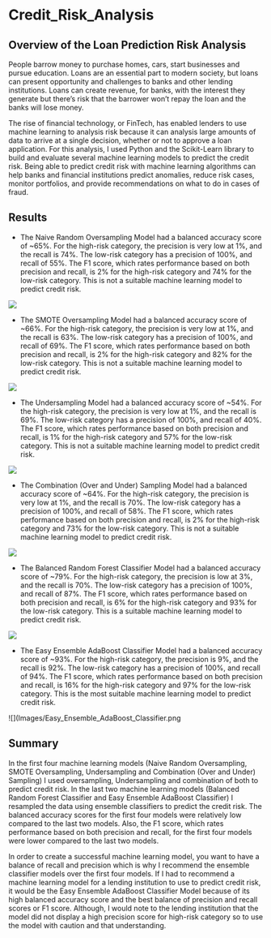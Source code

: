 # Credit_Risk_Analysis

## Overview of the Loan Prediction Risk Analysis

People barrow money to purchase homes, cars, start businesses and pursue education.  Loans are an essential part to modern society, but loans can present opportunity and challenges to banks and other lending institutions.  Loans can create revenue, for banks, with the interest they generate but there’s risk that the barrower won’t repay the loan and the banks will lose money.  

The rise of financial technology, or FinTech, has enabled lenders to use machine learning to analysis risk because it can analysis large amounts of data to arrive at a single decision, whether or not to approve a loan application.  For this analysis, I used Python and the Scikit-Learn library to build and evaluate several machine learning models to predict the credit risk.  Being able to predict credit risk with machine learning algorithms can help banks and financial institutions predict anomalies, reduce risk cases, monitor portfolios, and provide recommendations on what to do in cases of fraud.

## Results

-	The Naive Random Oversampling Model had a balanced accuracy score of ~65%.  For the high-risk category, the precision is very low at 1%, and the recall is 74%.  The low-risk category has a precision of 100%, and recall of 55%. The F1 score, which rates performance based on both precision and recall, is 2% for the high-risk category and 74% for the low-risk category.  This is not a suitable machine learning model to predict credit risk.

![](Images/Naive_Random_Oversampling.png)

-	The SMOTE Oversampling Model had a balanced accuracy score of ~66%.  For the high-risk category, the precision is very low at 1%, and the recall is 63%.  The low-risk category has a precision of 100%, and recall of 69%. The F1 score, which rates performance based on both precision and recall, is 2% for the high-risk category and 82% for the low-risk category.  This is not a suitable machine learning model to predict credit risk.

![](Images/SMOTE_Oversampling.png)

-	The Undersampling Model had a balanced accuracy score of ~54%.  For the high-risk category, the precision is very low at 1%, and the recall is 69%.  The low-risk category has a precision of 100%, and recall of 40%. The F1 score, which rates performance based on both precision and recall, is 1% for the high-risk category and 57% for the low-risk category.  This is not a suitable machine learning model to predict credit risk.

![](Images/Undersampling.png)

-	The Combination (Over and Under) Sampling Model had a balanced accuracy score of ~64%.  For the high-risk category, the precision is very low at 1%, and the recall is 70%.  The low-risk category has a precision of 100%, and recall of 58%. The F1 score, which rates performance based on both precision and recall, is 2% for the high-risk category and 73% for the low-risk category.  This is not a suitable machine learning model to predict credit risk.

![](Images/Combination_Over_and_Under_Sampling.png)

-	The Balanced Random Forest Classifier Model had a balanced accuracy score of ~79%.  For the high-risk category, the precision is low at 3%, and the recall is 70%.  The low-risk category has a precision of 100%, and recall of 87%. The F1 score, which rates performance based on both precision and recall, is 6% for the high-risk category and 93% for the low-risk category.  This is a suitable machine learning model to predict credit risk.

![](Images/Balanced_Random_Forest_Classifier.png)

-	The Easy Ensemble AdaBoost Classifier Model had a balanced accuracy score of ~93%.  For the high-risk category, the precision is 9%, and the recall is 92%.  The low-risk category has a precision of 100%, and recall of 94%. The F1 score, which rates performance based on both precision and recall, is 16% for the high-risk category and 97% for the low-risk category.  This is the most suitable machine learning model to predict credit risk.

![](Images/Easy_Ensemble_AdaBoost_Classifier.png

## Summary

In the first four machine learning models (Naive Random Oversampling, SMOTE Oversampling, Undersampling and Combination (Over and Under) Sampling) I used oversampling, Undersampling and combination of both to predict credit risk.  In the last two machine learning models (Balanced Random Forest Classifier and Easy Ensemble AdaBoost Classifier) I resampled the data using ensemble classifiers to predict the credit risk.  The balanced accuracy scores for the first four models were relatively low compared to the last two models.  Also, the F1 score, which rates performance based on both precision and recall, for the first four models were lower compared to the last two models.

In order to create a successful machine learning model, you want to have a balance of recall and precision which is why I recommend the ensemble classifier models over the first four models.  If I had to recommend a machine learning model for a lending institution to use to predict credit risk, it would be the Easy Ensemble AdaBoost Classifier Model because of its high balanced accuracy score and the best balance of precision and recall scores or F1 score.  Although, I would note to the lending institution that the model did not display a high precision score for high-risk category so to use the model with caution and that understanding.